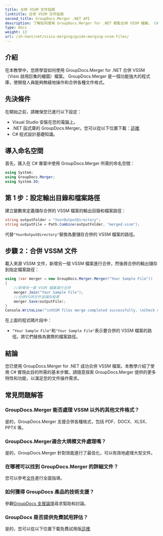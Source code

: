 ```yaml
---
title: 合併 VSSM 文件指南
linktitle: 合併 VSSM 文件指南
second_title: GroupDocs.Merger .NET API
description: 了解如何使用 GroupDocs.Merger for .NET 輕鬆合併 VSSM 檔案。 C# 開發人員的逐步指南。
type: docs
weight: 13
url: /zh-hant/net/visio-merging/guide-merging-vssm-files/
---
```

## 介紹
在本教學中，您將學習如何使用 GroupDocs.Merger for .NET 合併 VSSM（Visio 啟用巨集的繪圖）檔案。 GroupDocs.Merger 是一個功能強大的程式庫，使開發人員能夠無縫地操作和合併各種文件格式。
## 先決條件
在開始之前，請確保您已進行以下設定：
- Visual Studio 安裝在您的電腦上。
-  .NET 函式庫的 GroupDocs.Merger。您可以從以下位置下載：[這裡](https://releases.groupdocs.com/merger/net/).
- C# 程式設計基礎知識。

## 導入命名空間
首先，匯入在 C# 專案中使用 GroupDocs.Merger 所需的命名空間：
```csharp
using System; 
using GroupDocs.Merger;
using System.IO;
```
## 第 1 步：設定輸出目錄和檔案路徑
建立變數來定義儲存合併的 VSSM 檔案的輸出目錄和檔案路徑：
```csharp
string outputFolder = "YourOutputDirectory";
string outputFile = Path.Combine(outputFolder, "merged.vssm");
```
代替`"YourOutputDirectory"`替換為要儲存合併的 VSSM 檔案的路徑。
## 步驟 2：合併 VSSM 文件
載入來源 VSSM 文件，新增另一個 VSSM 檔案進行合併，然後將合併的輸出儲存到指定檔案路徑：
```csharp
using (var merger = new GroupDocs.Merger.Merger("Your Sample File"))
{
    //新增另一個 VSSM 檔案進行合併
    merger.Join("Your Sample File");
    //合併VSSM文件並儲存結果
    merger.Save(outputFile);
}
Console.WriteLine("\nVSSM files merge completed successfully. \nCheck output in {0}", outputFolder);
```
在上面的程式碼片段中：
- `"Your Sample File"`和`"Your Sample File"`表示要合併的 VSSM 檔案的路徑。將它們替換為實際的檔案路徑。

## 結論
您已使用 GroupDocs.Merger for .NET 成功合併 VSSM 檔案。本教學介紹了使用 C# 實現此目的所需的基本步驟。請隨意探索 GroupDocs.Merger 提供的更多特性和功能，以滿足您的文件操作需求。

## 常見問題解答
### GroupDocs.Merger 能否處理 VSSM 以外的其他文件格式？
是的，GroupDocs.Merger 支援合併各種格式，包括 PDF、DOCX、XLSX、PPTX 等。
### GroupDocs.Merger適合大規模文件處理嗎？
是的，GroupDocs.Merger 針對效能進行了最佳化，可以有效地處理大型文件。
### 在哪裡可以找到 GroupDocs.Merger 的詳細文件？
您可以參考[文件](https://reference.groupdocs.com/merger/net/)進行全面指導。
### 如何獲得 GroupDocs 產品的技術支援？
參觀[GroupDocs 支援論壇](https://forum.groupdocs.com/c/merger/32)尋求幫助和討論。
### GroupDocs 是否提供免費試用評估？
是的，您可以從以下位置下載免費試用版[這裡](https://releases.groupdocs.com/).